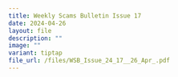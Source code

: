 ```yaml
---
title: Weekly Scams Bulletin Issue 17
date: 2024-04-26
layout: file
description: ""
image: ""
variant: tiptap
file_url: /files/WSB_Issue_24_17__26_Apr_.pdf
---
```

